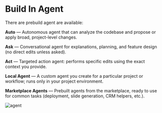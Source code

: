 # Build In Agent
There are prebuild agent are available: 

**Auto** — Autonomous agent that can analyze the codebase and propose or apply broad, project-level changes.

**Ask** — Conversational agent for explanations, planning, and feature design (no direct edits unless asked).

**Act** — Targeted action agent: performs specific edits using the exact context you provide.

**Local Agent** — A custom agent you create for a particular project or workflow; runs only in your project environment.

**Marketplace Agents** — Prebuilt agents from the marketplace, ready to use for common tasks (deployment, slide generation, CRM helpers, etc.).

![agent](/agents/2.png)